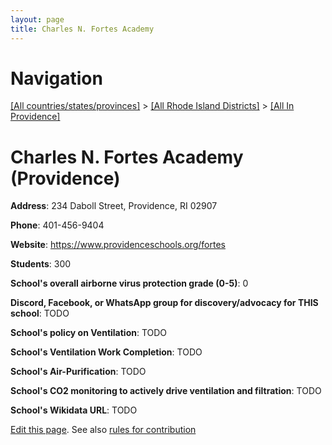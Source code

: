 ```yaml
---
layout: page
title: Charles N. Fortes Academy
---
```

# Navigation

[[All countries/states/provinces]](../../..) > [[All Rhode Island Districts]](../..) > [[All In Providence]](..)

# Charles N. Fortes Academy (Providence)

**Address**: 234 Daboll Street, Providence, RI 02907

**Phone**: 401-456-9404

**Website**: <https://www.providenceschools.org/fortes>

**Students**: 300

**School's overall airborne virus protection grade (0-5)**: 0

**Discord, Facebook, or WhatsApp group for discovery/advocacy for THIS school**: TODO

**School's policy on Ventilation**: TODO

**School's Ventilation Work Completion**: TODO

**School's Air-Purification**: TODO

**School's CO2 monitoring to actively drive ventilation and filtration**: TODO

**School's Wikidata URL**: TODO


[Edit this page](https://github.com/ventilate-schools/RI/edit/main/./Providence/Charles_N._Fortes_Academy.md). See also [rules for contribution](../../../contribution-rules/)